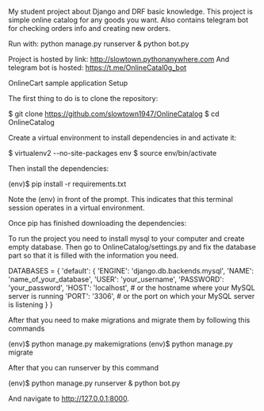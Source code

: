 My student project about Django and DRF basic knowledge.
This project is simple online catalog for any goods you want.
Also contains telegram bot for checking orders info and creating new orders.

Run with:
python manage.py runserver & python bot.py

Project is hosted by link:
http://slowtown.pythonanywhere.com
And telegram bot is hosted:
https://t.me/OnlineCatal0g_bot

OnlineCart sample application
Setup

The first thing to do is to clone the repository:

$ git clone https://github.com/slowtown1947/OnlineCatalog
$ cd OnlineCatalog

Create a virtual environment to install dependencies in and activate it:

$ virtualenv2 --no-site-packages env
$ source env/bin/activate

Then install the dependencies:

(env)$ pip install -r requirements.txt

Note the (env) in front of the prompt. This indicates that this terminal session operates in a virtual environment.

Once pip has finished downloading the dependencies:

To run the project you need to install mysql to your computer and create empty database.
Then go to OnlineCatalog/settings.py and fix the database part so that it is filled with the information you need.

DATABASES = {
    'default': {
        'ENGINE': 'django.db.backends.mysql',
        'NAME': 'name_of_your_database',
        'USER': 'your_username',
        'PASSWORD': 'your_password',
        'HOST': 'localhost',  # or the hostname where your MySQL server is running
        'PORT': '3306',  # or the port on which your MySQL server is listening
    }
}

After that you need to make migrations and migrate them by following this commands

(env)$ python manage.py makemigrations
(env)$ python manage.py migrate

After that you can runserver by this command

(env)$ python manage.py runserver & python bot.py

And navigate to http://127.0.0.1:8000.



